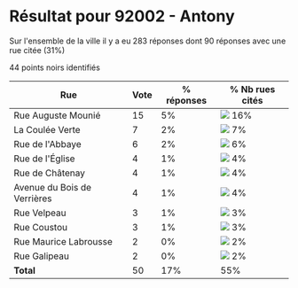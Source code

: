 # Résultat pour 92002 - Antony

Sur l'ensemble de la ville il y a eu 283 réponses dont 90 réponses avec une rue citée (31%)

44 points noirs identifiés

| Rue | Vote | % réponses | % Nb rues cités|
|-----|------|------------|----------------|
| Rue Auguste Mounié | 15 | 5% | <img src="../../img/bar_16.gif" />&nbsp;16%|
| La Coulée Verte | 7 | 2% | <img src="../../img/bar_7.gif" />&nbsp;7%|
| Rue de l'Abbaye | 6 | 2% | <img src="../../img/bar_6.gif" />&nbsp;6%|
| Rue de l'Église | 4 | 1% | <img src="../../img/bar_4.gif" />&nbsp;4%|
| Rue de Châtenay | 4 | 1% | <img src="../../img/bar_4.gif" />&nbsp;4%|
| Avenue du Bois de Verrières | 4 | 1% | <img src="../../img/bar_4.gif" />&nbsp;4%|
| Rue Velpeau | 3 | 1% | <img src="../../img/bar_3.gif" />&nbsp;3%|
| Rue Coustou | 3 | 1% | <img src="../../img/bar_3.gif" />&nbsp;3%|
| Rue Maurice Labrousse | 2 | 0% | <img src="../../img/bar_2.gif" />&nbsp;2%|
| Rue Galipeau | 2 | 0% | <img src="../../img/bar_2.gif" />&nbsp;2%|
| **Total** | 50 | 17% | 55%|
